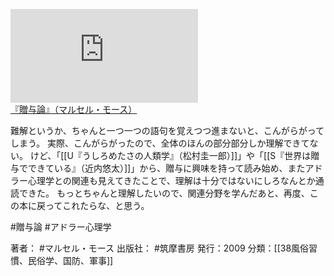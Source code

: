 [![](https://gyazo.com/4ea3a0726145aa2c06d70e2058371736.img)](https://amzn.to/3ER0oZ7)
[『贈与論』（マルセル・モース）](https://amzn.to/3ER0oZ7)

難解というか、ちゃんと一つ一つの語句を覚えつつ進まないと、こんがらがってしまう。
実際、こんがらがったので、全体のほんの部分部分しか理解できてない。
けど、「[[U『うしろめたさの人類学』（松村圭一郎）]]」や「[[S『世界は贈与でできている』（近内悠太）]]」から、贈与に興味を持って読み始め、またアドラー心理学との関連も見えてきたことで、理解は十分ではないにしろなんとか通読できた。
もっとちゃんと理解したいので、関連分野を学んだあと、再度、この本に戻ってこれたらな、と思う。

#贈与論 #アドラー心理学 

著者： #マルセル・モース
出版社： #筑摩書房
発行：2009
分類：[[38風俗習慣、民俗学、国防、軍事]]